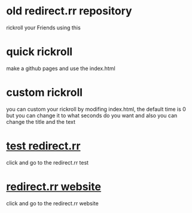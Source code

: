 # old redirect.rr repository
rickroll your Friends using this

# quick rickroll
make a github pages and use the index.html

# custom rickroll
you can custom your rickroll by modifing index.html,
the default time is 0 but you can change it to what seconds
do you want and also you can change the title and the text

# <A HREF="https://bleeiter.github.io/redirect.rr/"> test redirect.rr </A>
click and go to the redirect.rr test

# <A HREF="https://redirectrr.github.io/"> redirect.rr website </A>
click and go to the redirect.rr website
